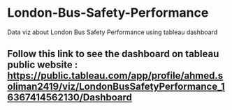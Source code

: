 # London-Bus-Safety-Performance
Data viz about London Bus Safety Performance using tableau dashboard

## Follow this link to see the dashboard on tableau public website : https://public.tableau.com/app/profile/ahmed.soliman2419/viz/LondonBusSafetyPerformance_16367414562130/Dashboard
